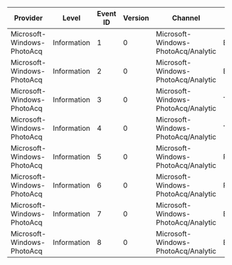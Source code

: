 Provider                    |  Level        |  Event ID  |  Version  |  Channel                              |  Task            |  Opcode  |  Keyword  |  Message
----------------------------|---------------|------------|-----------|---------------------------------------|------------------|----------|-----------|---------
Microsoft-Windows-PhotoAcq  |  Information  |  1         |  0        |  Microsoft-Windows-PhotoAcq/Analytic  |  EnumerateItems  |  Start   |           |
Microsoft-Windows-PhotoAcq  |  Information  |  2         |  0        |  Microsoft-Windows-PhotoAcq/Analytic  |  EnumerateItems  |  Stop    |           |
Microsoft-Windows-PhotoAcq  |  Information  |  3         |  0        |  Microsoft-Windows-PhotoAcq/Analytic  |  TransferItem    |  Start   |           |
Microsoft-Windows-PhotoAcq  |  Information  |  4         |  0        |  Microsoft-Windows-PhotoAcq/Analytic  |  TransferItem    |  Stop    |           |
Microsoft-Windows-PhotoAcq  |  Information  |  5         |  0        |  Microsoft-Windows-PhotoAcq/Analytic  |  PrecacheItem    |  Start   |           |
Microsoft-Windows-PhotoAcq  |  Information  |  6         |  0        |  Microsoft-Windows-PhotoAcq/Analytic  |  PrecacheItem    |  Stop    |           |
Microsoft-Windows-PhotoAcq  |  Information  |  7         |  0        |  Microsoft-Windows-PhotoAcq/Analytic  |  EndToEnd        |  Start   |           |
Microsoft-Windows-PhotoAcq  |  Information  |  8         |  0        |  Microsoft-Windows-PhotoAcq/Analytic  |  EndToEnd        |  Stop    |           |